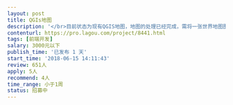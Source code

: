 ```yaml
---                
layout: post       
title: QGIs地图           
description: '</br>目前状态为现有QGIS地图，地图的处理已经完成，需将一张世界地图图片PNG格式，贴上去，放大缩小能够正常显示图片图像</br>'     
contenturl: https://pro.lagou.com/project/8441.html      
tags: [前端开发]            
salary: 3000元以下          
publish_time: '已发布 1 天'         
start_time: '2018-06-15 14:11:43'           
review: 651人                   
apply: 5人                   
recommend: 4人                   
time_range: 小于1周              
status: 招募中                  
---                 
```

